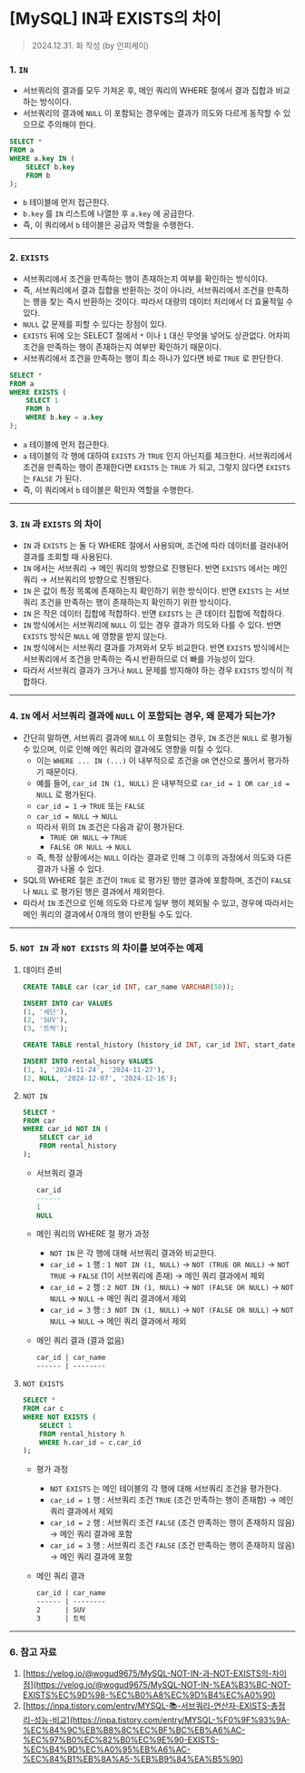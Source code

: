 # [MySQL] IN과 EXISTS의 차이

> 2024.12.31. 화 작성 (by 인피케이)

### 1. `IN`

- 서브쿼리의 결과를 모두 가져온 후, 메인 쿼리의 WHERE 절에서 결과 집합과 비교하는 방식이다.
- 서브쿼리의 결과에 `NULL` 이 포함되는 경우에는 결과가 의도와 다르게 동작할 수 있으므로 주의해야 한다.

```sql
SELECT *
FROM a
WHERE a.key IN (
    SELECT b.key
    FROM b
);
```

- `b` 테이블에 먼저 접근한다.
- `b.key` 를 `IN` 리스트에 나열한 후 `a.key` 에 공급한다.
- 즉, 이 쿼리에서 `b` 테이블은 공급자 역할을 수행한다.

---

### 2. `EXISTS`

- 서브쿼리에서 조건을 만족하는 행이 존재하는지 여부를 확인하는 방식이다.
- 즉, 서브쿼리에서 결과 집합을 반환하는 것이 아니라, 서브쿼리에서 조건을 만족하는 행을 찾는 즉시 반환하는 것이다. 따라서 대량의 데이터 처리에서 더 효율적일 수 있다.
- `NULL` 값 문제를 피할 수 있다는 장점이 있다.
- `EXISTS` 뒤에 오는 SELECT 절에서 `*` 이나 `1` 대신 무엇을 넣어도 상관없다. 어차피 조건을 만족하는 행이 존재하는지 여부만 확인하기 때문이다.
- 서브쿼리에서 조건을 만족하는 행이 최소 하나가 있다면 바로 `TRUE` 로 판단한다.

```sql
SELECT *
FROM a
WHERE EXISTS (
    SELECT 1
    FROM b
    WHERE b.key = a.key
);
```

- `a` 테이블에 먼저 접근한다.
- `a` 테이블의 각 행에 대하여 `EXISTS` 가 `TRUE` 인지 아닌지를 체크한다. 서브쿼리에서 조건을 만족하는 행이 존재한다면 `EXISTS` 는 `TRUE` 가 되고, 그렇지 않다면 `EXISTS` 는 `FALSE` 가 된다.
- 즉, 이 쿼리에서 `b` 테이블은 확인자 역할을 수행한다.

---

### 3. `IN` 과 `EXISTS` 의 차이

- `IN` 과 `EXISTS` 는 둘 다 WHERE 절에서 사용되며, 조건에 따라 데이터를 걸러내어 결과를 조회할 때 사용된다.
- `IN` 에서는 서브쿼리 → 메인 쿼리의 방향으로 진행된다. 반면 `EXISTS` 에서는 메인 쿼리 → 서브쿼리의 방향으로 진행된다.
- `IN` 은 값이 특정 목록에 존재하는지 확인하기 위한 방식이다. 반면 `EXISTS` 는 서브쿼리 조건을 만족하는 행이 존재하는지 확인하기 위한 방식이다.
- `IN` 은 작은 데이터 집합에 적합하다. 반면 `EXISTS` 는 큰 데이터 집합에 적합하다.
- `IN` 방식에서는 서브쿼리에 `NULL` 이 있는 경우 결과가 의도와 다를 수 있다. 반면 `EXISTS` 방식은 `NULL` 에 영향을 받지 않는다.
- `IN` 방식에서는 서브쿼리 결과를 가져와서 모두 비교한다. 반면 `EXISTS` 방식에서는 서브쿼리에서 조건을 만족하는 즉시 반환하므로 더 빠를 가능성이 있다.
- 따라서 서브쿼리 결과가 크거나 `NULL` 문제를 방지해야 하는 경우 `EXISTS` 방식이 적합하다.

---

### 4. `IN` 에서 서브쿼리 결과에 `NULL` 이 포함되는 경우, 왜 문제가 되는가?

- 간단히 말하면, 서브쿼리 결과에 `NULL` 이 포함되는 경우, `IN` 조건은 `NULL` 로 평가될 수 있으며, 이로 인해 메인 쿼리의 결과에도 영향을 미칠 수 있다.
    - 이는 `WHERE ... IN (...)` 이 내부적으로 조건을 `OR` 연산으로 풀어서 평가하기 때문이다.
    - 예를 들어, `car_id IN (1, NULL)` 은 내부적으로 `car_id = 1 OR car_id = NULL` 로 평가된다.
    - `car_id = 1` → `TRUE` 또는 `FALSE`
    - `car_id = NULL` → `NULL`
    - 따라서 위의 `IN` 조건은 다음과 같이 평가된다.
        - `TRUE OR NULL` → `TRUE`
        - `FALSE OR NULL` → `NULL`
    - 즉, 특정 상황에서는 `NULL` 이라는 결과로 인해 그 이후의 과정에서 의도와 다른 결과가 나올 수 있다.
- SQL의 WHERE 절은 조건이 `TRUE` 로 평가된 행만 결과에 포함하며, 조건이 `FALSE` 나 `NULL` 로 평가된 행은 결과에서 제외한다.
- 따라서 `IN` 조건으로 인해 의도와 다르게 일부 행이 제외될 수 있고, 경우에 따라서는 메인 쿼리의 결과에서 0개의 행이 반환될 수도 있다.

---

### 5. `NOT IN` 과 `NOT EXISTS` 의 차이를 보여주는 예제

1. 데이터 준비

    ```sql
    CREATE TABLE car (car_id INT, car_name VARCHAR(50));
    
    INSERT INTO car VALUES
    (1, '세단'),
    (2, 'SUV'),
    (3, '트럭');
    
    CREATE TABLE rental_history (history_id INT, car_id INT, start_date DATE, end_date DATE);
    
    INSERT INTO rental_hisory VALUES
    (1, 1, '2024-11-24', '2024-11-27'),
    (2, NULL, '2024-12-07', '2024-12-16');
    ```

2. `NOT IN` 

    ```sql
    SELECT *
    FROM car
    WHERE car_id NOT IN (
        SELECT car_id
        FROM rental_history
    );
    ```

    - 서브쿼리 결과

        ```sql
        car_id
        ------
        1
        NULL
        ```

    - 메인 쿼리의 WHERE 절 평가 과정
        - `NOT IN` 은 각 행에 대해 서브쿼리 결과와 비교한다.
        - `car_id = 1` 행 : `1 NOT IN (1, NULL)` → `NOT (TRUE OR NULL)` → `NOT TRUE` → `FALSE` (1이 서브쿼리에 존재) → 메인 쿼리 결과에서 제외
        - `car_id = 2` 행 : `2 NOT IN (1, NULL)` → `NOT (FALSE OR NULL)` → `NOT NULL` → `NULL` → 메인 쿼리 결과에서 제외
        - `car_id = 3` 행 : `3 NOT IN (1, NULL)` → `NOT (FALSE OR NULL)` → `NOT NULL` → `NULL` → 메인 쿼리 결과에서 제외
    - 메인 쿼리 결과 (결과 없음)

        ```markdown
        car_id | car_name
        ------ | --------
        
        ```

3. `NOT EXISTS` 

    ```sql
    SELECT *
    FROM car c
    WHERE NOT EXISTS (
        SELECT 1
        FROM rental_history h
        WHERE h.car_id = c.car_id
    );
    ```

    - 평가 과정
        - `NOT EXISTS` 는 메인 테이블의 각 행에 대해 서브쿼리 조건을 평가한다.
        - `car_id = 1` 행 : 서브쿼리 조건 `TRUE` (조건 만족하는 행이 존재함) → 메인 쿼리 결과에서 제외
        - `car_id = 2` 행 : 서브쿼리 조건 `FALSE` (조건 만족하는 행이 존재하지 않음) → 메인 쿼리 결과에 포함
        - `car_id = 3` 행 : 서브쿼리 조건 `FALSE` (조건 만족하는 행이 존재하지 않음) → 메인 쿼리 결과에 포함
    - 메인 쿼리 결과

        ```markdown
        car_id | car_name
        ------ | --------
        2      | SUV
        3      | 트럭
        ```

---

### 6. 참고 자료

1. [https://velog.io/@wogud9675/MySQL-NOT-IN-과-NOT-EXISTS의-차이점](https://velog.io/@wogud9675/MySQL-NOT-IN-%EA%B3%BC-NOT-EXISTS%EC%9D%98-%EC%B0%A8%EC%9D%B4%EC%A0%90) 
2. [https://inpa.tistory.com/entry/MYSQL-📚-서브쿼리-연산자-EXISTS-총정리-성능-비교](https://inpa.tistory.com/entry/MYSQL-%F0%9F%93%9A-%EC%84%9C%EB%B8%8C%EC%BF%BC%EB%A6%AC-%EC%97%B0%EC%82%B0%EC%9E%90-EXISTS-%EC%B4%9D%EC%A0%95%EB%A6%AC-%EC%84%B1%EB%8A%A5-%EB%B9%84%EA%B5%90)
